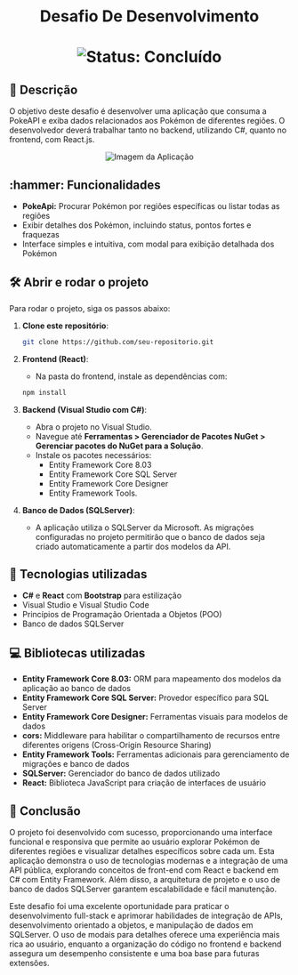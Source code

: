 <h1 align="center">Desafio De Desenvolvimento</h1>

<h1 align="center">
    <img src="http://img.shields.io/static/v1?label=STATUS&message=%20CONCLUIDO&color=GREEN&style=for-the-badge" alt="Status: Concluído">
</h1>

<h2 align="left">📖 Descrição</h2>
<p>O objetivo deste desafio é desenvolver uma aplicação que consuma a PokeAPI e exiba dados
relacionados aos Pokémon de diferentes regiões. O desenvolvedor deverá trabalhar tanto no
backend, utilizando C#, quanto no frontend, com React.js.</p>

<p align="center">
    <img src="https://github.com/user-attachments/assets/82dc83c2-8bc9-4a10-a8db-dc4447ccf7c2" alt="Imagem da Aplicação">
</p>

<h2 align="left">:hammer: Funcionalidades</h2>
<ul>
    <li><strong>PokeApi:</strong> Procurar Pokémon por regiões específicas ou listar todas as regiões</li>
    <li>Exibir detalhes dos Pokémon, incluindo status, pontos fortes e fraquezas</li>
    <li>Interface simples e intuitiva, com modal para exibição detalhada dos Pokémon</li>
</ul>

<h2 align="left">🛠️ Abrir e rodar o projeto</h2>
<p>Para rodar o projeto, siga os passos abaixo:</p>

1. **Clone este repositório**:
    ```bash
    git clone https://github.com/seu-repositorio.git
    ```

2. **Frontend (React)**:
    - Na pasta do frontend, instale as dependências com:
    ```bash
    npm install
    ```

3. **Backend (Visual Studio com C#)**:
    - Abra o projeto no Visual Studio.
    - Navegue até **Ferramentas > Gerenciador de Pacotes NuGet > Gerenciar pacotes do NuGet para a Solução**.
    - Instale os pacotes necessários:
        - Entity Framework Core 8.03
        - Entity Framework Core SQL Server
        - Entity Framework Core Designer
        - Entity Framework Tools.

4. **Banco de Dados (SQLServer)**:
    - A aplicação utiliza o SQLServer da Microsoft. As migrações configuradas no projeto permitirão que o banco de dados seja criado automaticamente a partir dos modelos da API.

<h2 align="left">🧑 Tecnologias utilizadas</h2>
<ul>
    <li><strong>C#</strong> e <strong>React</strong> com <strong>Bootstrap</strong> para estilização</li>
    <li>Visual Studio e Visual Studio Code</li>
    <li>Princípios de Programação Orientada a Objetos (POO)</li>
    <li>Banco de dados SQLServer</li>    
</ul>

<h2 align="left">💻 Bibliotecas utilizadas</h2>
<ul>
    <li><strong>Entity Framework Core 8.03:</strong> ORM para mapeamento dos modelos da aplicação ao banco de dados</li>
    <li><strong>Entity Framework Core SQL Server:</strong> Provedor específico para SQL Server</li>
    <li><strong>Entity Framework Core Designer:</strong> Ferramentas visuais para modelos de dados</li>
    <li><strong>cors:</strong> Middleware para habilitar o compartilhamento de recursos entre diferentes origens (Cross-Origin Resource Sharing)</li>
    <li><strong>Entity Framework Tools:</strong> Ferramentas adicionais para gerenciamento de migrações e banco de dados</li>
    <li><strong>SQLServer:</strong> Gerenciador do banco de dados utilizado</li>
    <li><strong>React:</strong> Biblioteca JavaScript para criação de interfaces de usuário</li>
</ul>

<h2 align="left">📌 Conclusão</h2>
<p>O projeto foi desenvolvido com sucesso, proporcionando uma interface funcional e responsiva que permite ao usuário explorar Pokémon de diferentes regiões e visualizar detalhes específicos sobre cada um. Esta aplicação demonstra o uso de tecnologias modernas e a integração de uma API pública, explorando conceitos de front-end com React e backend em C# com Entity Framework. Além disso, a arquitetura de projeto e o uso de banco de dados SQLServer garantem escalabilidade e fácil manutenção.</p>

<p>Este desafio foi uma excelente oportunidade para praticar o desenvolvimento full-stack e aprimorar habilidades de integração de APIs, desenvolvimento orientado a objetos, e manipulação de dados em SQLServer. O uso de modais para detalhes oferece uma experiência mais rica ao usuário, enquanto a organização do código no frontend e backend assegura um desempenho consistente e uma boa base para futuras extensões.</p>

